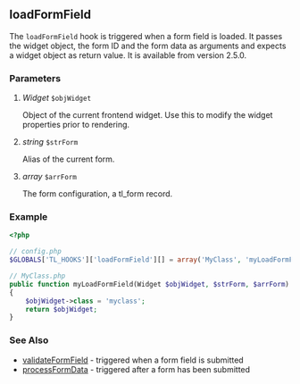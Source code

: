 loadFormField
-------------

The `loadFormField` hook is triggered when a form field is loaded. It passes the widget object, the form ID and the form data as arguments and expects a widget object as return value. It is available from version 2.5.0.


### Parameters ###

1. *Widget* `$objWidget`

	Object of the current frontend widget. Use this to modify the widget properties prior to rendering.

2. *string* `$strForm`

	Alias of the current form.

3. *array* `$arrForm`

	The form configuration, a tl_form record.


### Example ###

```php
<?php

// config.php
$GLOBALS['TL_HOOKS']['loadFormField'][] = array('MyClass', 'myLoadFormField');

// MyClass.php
public function myLoadFormField(Widget $objWidget, $strForm, $arrForm)
{
    $objWidget->class = 'myclass';
    return $objWidget;
}
```


### See Also ###

- [validateFormField](validateFormField.md) - triggered when a form field is submitted
- [processFormData](processFormData.md) - triggered after a form has been submitted
